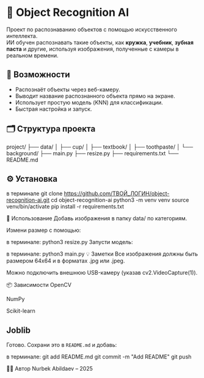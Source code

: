 # 🧠 Object Recognition AI

Проект по распознаванию объектов с помощью искусственного интеллекта.  
ИИ обучен распознавать такие объекты, как **кружка**, **учебник**, **зубная паста** и другие, используя изображения, полученные с камеры в реальном времени.

## 🚀 Возможности

- Распознаёт объекты через веб-камеру.
- Выводит название распознанного объекта прямо на экране.
- Использует простую модель (KNN) для классификации.
- Быстрая настройка и запуск.

## 🗂️ Структура проекта

project/
├── data/
│ ├── cup/
│ ├── textbook/
│ ├── toothpaste/
│ └── background/
├── main.py
├── resize.py
├── requirements.txt
└── README.md

## ⚙️ Установка
в терминале
git clone https://github.com/ТВОЙ_ЛОГИН/object-recognition-ai.git
cd object-recognition-ai
python3 -m venv venv
source venv/bin/activate
pip install -r requirements.txt

🧪 Использование
Добавь изображения в папку data/ по категориям.

Измени размер с помощью:

в терминале:
python3 resize.py
Запусти модель:

в терминале:
python3 main.py
💡 Заметки
Все изображения должны быть размером 64x64 и в форматах .jpg или .jpeg.

Можно подключить внешнюю USB-камеру (указав cv2.VideoCapture(1)).

📦 Зависимости
OpenCV

NumPy

Scikit-learn

Joblib
---

Готово. Сохрани это в `README.md` и добавь:

в терминале:
git add README.md
git commit -m "Add README"
git push



🧑‍💻 Автор
Nurbek Abildaev – 2025
